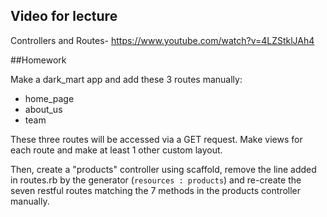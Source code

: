 ## Video for lecture
Controllers and Routes- https://www.youtube.com/watch?v=4LZStklJAh4

##Homework

Make a dark_mart app and add these 3 routes manually:

* home_page
* about_us
* team

These three routes will be accessed via a GET request. 
Make views for each route and make at least 1 other custom layout.

Then, create a "products" controller using scaffold, remove the line added in routes.rb by the generator (`resources : products`) and re-create the seven restful routes matching the 7 methods in the products controller manually.
